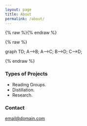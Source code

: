 ```yaml
---
layout: page
title: About
permalink: /about/
---
```


{% raw %}<script src="mermaid.full.min.js"></script>{% endraw %}


{% raw %}<div class="mermaid">
graph TD;
    A-->B;
    A-->C;
    B-->D;
    C-->D;
</div>{% endraw %}


### Types of Projects

- Reading Groups.
- Distillation.
- Research.


### Contact

[email@domain.com](mailto:email@domain.com)
